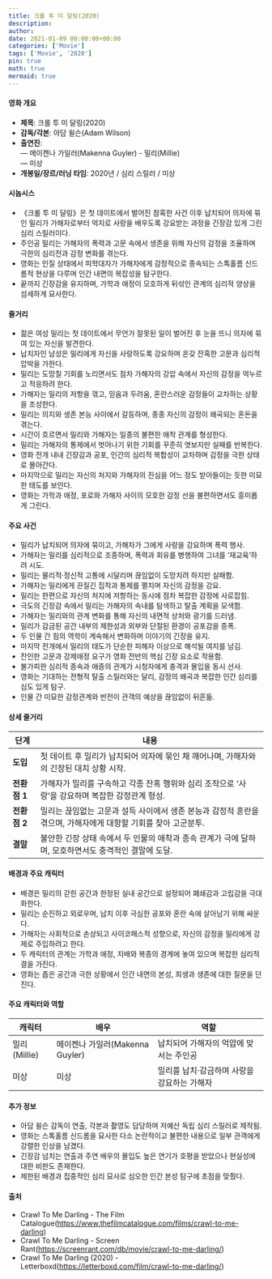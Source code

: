 ```yaml
---
title: 크롤 투 미 달링(2020)
description: 
author: 
date: 2021-01-09 00:00:00+00:00
categories: ['Movie']
tags: ['Movie', '2020']
pin: true
math: true
mermaid: true
---
```

#### 영화 개요

- **제목**: 크롤 투 미 달링(2020)  
- **감독/각본**: 아담 윌슨(Adam Wilson)  
- **출연진**:  
  — 메이켄나 가일러(Makenna Guyler) - 밀리(Millie)  
  — 미상  
- **개봉일/장르/러닝 타임**: 2020년 / 심리 스릴러 / 미상  

#### 시놉시스

- 《크롤 투 미 달링》은 첫 데이트에서 벌어진 참혹한 사건 이후 납치되어 의자에 묶인 밀리가 가해자로부터 억지로 사랑을 배우도록 강요받는 과정을 긴장감 있게 그린 심리 스릴러이다.  
- 주인공 밀리는 가해자의 폭력과 고문 속에서 생존을 위해 자신의 감정을 조율하며 극한의 심리전과 감정 변화를 겪는다.  
- 영화는 인질 상태에서 피학대자가 가해자에게 감정적으로 종속되는 스톡홀름 신드롬적 현상을 다루며 인간 내면의 복잡성을 탐구한다.  
- 끝까지 긴장감을 유지하며, 가학과 애정이 모호하게 뒤섞인 관계의 심리적 양상을 섬세하게 묘사한다.  

#### 줄거리

- 젊은 여성 밀리는 첫 데이트에서 무언가 잘못된 일이 벌어진 후 눈을 뜨니 의자에 묶여 있는 자신을 발견한다.  
- 납치자인 남성은 밀리에게 자신을 사랑하도록 강요하며 온갖 잔혹한 고문과 심리적 압박을 가한다.  
- 밀리는 도망칠 기회를 노리면서도 점차 가해자의 강압 속에서 자신의 감정을 억누르고 적응하려 한다.  
- 가해자는 밀리의 저항을 꺾고, 믿음과 두려움, 혼란스러운 감정들이 교차하는 상황을 조성한다.  
- 밀리는 의지와 생존 본능 사이에서 갈등하며, 종종 자신의 감정이 왜곡되는 혼돈을 겪는다.  
- 시간이 흐르면서 밀리와 가해자는 일종의 불편한 애착 관계를 형성한다.  
- 밀리는 가해자의 통제에서 벗어나기 위한 기회를 꾸준히 엿보지만 실패를 반복한다.  
- 영화 전개 내내 긴장감과 공포, 인간의 심리적 복합성이 교차하며 감정을 극한 상태로 몰아간다.  
- 마지막으로 밀리는 자신의 처지와 가해자의 진심을 어느 정도 받아들이는 듯한 미묘한 태도를 보인다.  
- 영화는 가학과 애정, 포로와 가해자 사이의 모호한 감정 선을 불편하면서도 흥미롭게 그린다.  

#### 주요 사건

- 밀리가 납치되어 의자에 묶이고, 가해자가 그에게 사랑을 강요하며 폭력 행사.  
- 가해자는 밀리를 심리적으로 조종하며, 폭력과 회유를 병행하여 그녀를 ‘재교육’하려 시도.  
- 밀리는 물리적·정신적 고통에 시달리며 끊임없이 도망치려 하지만 실패함.  
- 가해자는 밀리에게 끈질긴 집착과 통제를 펼치며 자신의 감정을 강요.  
- 밀리는 한편으로 자신의 처지에 저항하는 동시에 점차 복잡한 감정에 사로잡힘.  
- 극도의 긴장감 속에서 밀리는 가해자의 속내를 탐색하고 탈출 계획을 모색함.  
- 가해자는 밀리와의 관계 변화를 통해 자신의 내면적 상처와 광기를 드러냄.  
- 밀리가 감금된 공간 내부의 제한성과 외부와 단절된 환경이 공포감을 증폭.  
- 두 인물 간 힘의 역학이 계속해서 변화하며 이야기의 긴장을 유지.  
- 마지막 전개에서 밀리의 태도가 단순한 피해자 이상으로 해석될 여지를 남김.  
- 잔인한 고문과 강제애정 요구가 영화 전반의 핵심 긴장 요소로 작용함.  
- 불가피한 심리적 종속과 애증의 관계가 시청자에게 충격과 몰입을 동시 선사.  
- 영화는 기대하는 전형적 탈출 스릴러와는 달리, 감정의 왜곡과 복잡한 인간 심리를 심도 있게 탐구.  
- 인물 간 미묘한 감정관계와 반전이 관객의 예상을 끊임없이 뒤흔듦.  

#### 상세 줄거리

| **단계**   | **내용**                                                                                                            |
|------------|-------------------------------------------------------------------------------------------------------------------|
| **도입**   | 첫 데이트 후 밀리가 납치되어 의자에 묶인 채 깨어나며, 가해자와의 긴장된 대치 상황 시작.                                      |
| **전환점 1** | 가해자가 밀리를 구속하고 각종 잔혹 행위와 심리 조작으로 ‘사랑’을 강요하며 복잡한 감정관계 형성.                                  |
| **전환점 2** | 밀리는 끊임없는 고문과 설득 사이에서 생존 본능과 감정적 혼란을 겪으며, 가해자에게 대항할 기회를 찾아 고군분투.                     |
| **결말**   | 불안한 긴장 상태 속에서 두 인물의 애착과 종속 관계가 극에 달하며, 모호하면서도 충격적인 결말에 도달.                               |

#### 배경과 주요 캐릭터

- 배경은 밀리의 갇힌 공간과 한정된 실내 공간으로 설정되어 폐쇄감과 고립감을 극대화한다.  
- 밀리는 순진하고 외로우며, 납치 이후 극심한 공포와 혼란 속에 살아남기 위해 싸운다.  
- 가해자는 사회적으로 손상되고 사이코패스적 성향으로, 자신의 감정을 밀리에게 강제로 주입하려고 한다.  
- 두 캐릭터의 관계는 가학과 애정, 지배와 복종의 경계에 놓여 있으며 복잡한 심리적 결을 가진다.  
- 영화는 좁은 공간과 극한 상황에서 인간 내면의 본성, 희생과 생존에 대한 질문을 던진다.  

#### 주요 캐릭터와 역할

| **캐릭터** | **배우**         | **역할**                          |
|------------|------------------|---------------------------------|
| 밀리(Millie)   | 메이켄나 가일러(Makenna Guyler) | 납치되어 가해자의 억압에 맞서는 주인공  |
| 미상         | 미상              | 밀리를 납치·감금하며 사랑을 강요하는 가해자 |

#### 추가 정보

- 아담 윌슨 감독이 연출, 각본과 촬영도 담당하며 저예산 독립 심리 스릴러로 제작됨.  
- 영화는 스톡홀름 신드롬을 묘사한 다소 논란적이고 불편한 내용으로 일부 관객에게 강렬한 인상을 남겼다.  
- 긴장감 넘치는 연출과 주연 배우의 몰입도 높은 연기가 호평을 받았으나 현실성에 대한 비판도 존재한다.  
- 제한된 배경과 집중적인 심리 묘사로 심오한 인간 본성 탐구에 초점을 맞췄다.  

#### 출처

- Crawl To Me Darling - The Film Catalogue(https://www.thefilmcatalogue.com/films/crawl-to-me-darling)  
- Crawl To Me Darling - Screen Rant(https://screenrant.com/db/movie/crawl-to-me-darling/)  
- Crawl To Me Darling (2020) - Letterboxd(https://letterboxd.com/film/crawl-to-me-darling/)
